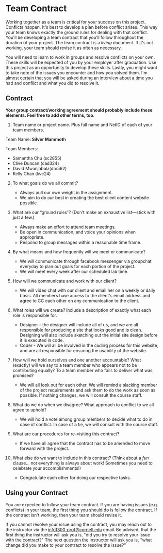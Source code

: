 # Team Contract

Working together as a team is critical for your success on this project. Conflicts happen. It's best to develop a plan before conflict arises. This way your team knows exactly the ground rules for dealing with that conflict. You'll be developing a team contract that you'll follow throughout the duration of your project. The team contract is a *living* document. If it's not working, your team should revise it as often as necessary.

You will need to learn to work in groups and resolve conflicts on your own. These skills will be expected of you by your employer after graduation. Use this project as an opportunity to develop these skills. Lastly, you might want to take note of the issues you encounter and how you solved them. I'm almost certain that you will be asked during an interview about a time you had and conflict and what you did to resolve it.

## Contract

**Your group contract/working agreement should probably include these elements. Feel free to add other terms, too.**

1. Team name or project name. Plus full name and NetID of each of your team members.

  Team Name: **Silver Mammoth**

  Team Members:

  - Samantha Chu (sc2855)
  - Clive Duncan (cad324)
  - David Mwanjabala(dm592)
  - Kelly Chan (kvc24)


2. To what goals do we all commit?

    - Always pull our own weight in the assignment.
    - We aim to do our best in creating the best client content website possible.


3. What are our “ground rules”? (Don't make an exhaustive list—stick with just a few.)

    - Always make an effort to attend team meetings.
    - Be open in communication, and voice your opinions when appropriate.
    - Respond to group messages within a reasonable time frame.


4. By what means and how frequently will we meet or communicate?

    - We will communicate through facebook messenger via groupchat everyday to plan out goals for each portion of the project.
    - We will meet every week after our scheduled lab time.


5. How will we communicate and work with our client?

    - We will video chat with our client and email her on a weekly or daily basis. All members have access to the client's email address and agree to CC each other on any communication to the client.


6. What roles will we create? Include a description of exactly what each role is responsible for.

    - Designer - the designer will include all of us, and we are all responsible for producing a site that looks good and is clean. Designing will also include sketching out the initial site design before it is executed in code.
    - Coder - We will all be involved in the coding process for this website, and are all responsible for ensuring the usability of the website.


7. How will we hold ourselves and one another accountable? What (exactly) will we say to a team member who appears not to be contributing equally? To a team member who fails to deliver what was promised?

    - We will all look out for each other. We will remind a slacking member of the project requirements and ask them to do the work as soon as possible. If nothing changes, we will consult the course staff.



8. What do we do when we disagree? What approach to conflict to we all agree to uphold?

    - We will hold a vote among group members to decide what to do in case of conflict. In case of a tie, we will consult with the course staff.



9. What are our procedures for re-visiting this contract?

    - If we have all agree that the contract has to be amended to move forward with the project.


10. What else do we want to include in this contract? (Think about a *fun* clause... not everything is always about work! Sometimes you need to celebrate your accomplishments!)

    - Congratulate each other for doing our respective tasks.



## Using your Contract

You are expected to follow your team contract. If you are having issues (e.g. conflicts) in your team, the first thing you should do is follow the contract. If the contract isn't working, then your team should revise it.

If you cannot resolve your issue using the contract, you may reach out to the instructor via the <info1300-prof@cornell.edu> email. Be advised, that the first thing the instructor will ask you is, "did you try to resolve your issue with the contract?" The next question the instructor will ask you is, "what change did you make to your contract to resolve the issue?"
